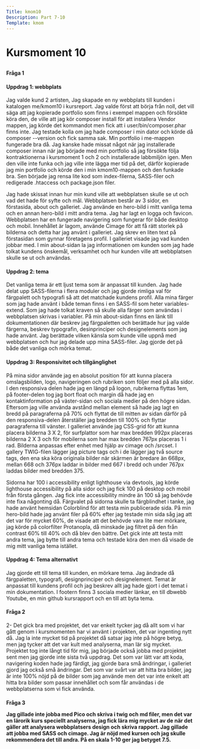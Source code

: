 ```yaml
---
Title: kmom10
Description: Part 7-10
Template: kmom
---
```



<div class="kmom-content">

<h1> Kursmoment 10 </h1>
<h2></h2>
<h3></h3>

<h4> Fråga 1 <h4>
<h4>Uppdrag 1: webbplats</h4>
<p>Jag valde kund 2 artisten, Jag skapade en ny webbplats till kunden i katalogen me/kmom10 i kursreport. Jag valde först att börja från noll, det vill säga att jag kopierade portfolio som finns i exempel mappen och försökte köra den, de ville att jag kör composer install för att installera Vendor mappen, jag körde det kommandot men fick att i user/bin/composer.phar finns inte. Jag testade kolla om jag hade composer i min dator och körde då composer --version och fick samma sak. Min portfolio i me-mappen fungerade bra då. Jag kanske hade missat något när jag installerade composer innan när jag började med min portfolio så jag försökte följa kontraktionerna i kursmoment 1 och 2 och installerade labbmiljön igen. Men den ville inte funka och jag ville inte lägga mer tid på det, därför kopierade jag min portfolio och körde den i min kmom10-mappen och den funkade bra. Sen började jag rensa lite kod som index-filerna, SASS-filer och redigerade .htaccess och package.json filer. </p>

<p>Jag hade skissat innan hur min kund ville att webbplatsen skulle se ut och vad det hade för syfte och mål. Webbplatsen består av 3 sidor, en förstasida, about och galleriet. Jag använde en hero-bild i mitt vanliga tema och en annan hero-bild i mitt andra tema. Jag har lagt en logga och favicon. Webbplatsen har en fungerade navigering som fungerar för både desktop och mobil. Innehållet är lagom, använde Cimage för att få rätt storlek på bilderna och detta har jag använt i galleriet. Jag skrev en liten text på förstasidan som gynnar företagens profil. I galleriet visade jag vad kunden jobbar med. I min about-sidan la jag informationen om kunden som jag hade tolkat kundens önskemål, verksamhet och hur kunden ville att webbplatsen skulle se ut och användas. </p>

<h4> Uppdrag 2: tema</h4>
<p>Det vanliga tema är ett ljust tema som är anpassat till kunden. Jag hade delat upp SASS-filerna i flera moduler och jag gjorde rimliga val för färgpalett och typografi så att det matchade kundens profil. Alla mina färger som jag hade använt i både teman finns i en SASS-fil som heter variables-extend. Som jag hade tolkat kraven så skulle alla färger som användas i webbplatsen skrivas i variabler. På min about-sidan finns en länk till dokumentationen där beskrev jag färgpaletten och berättade hur jag valde färgerna, beskrev typografin, desinprinciper och designelements som jag hade använt. Jag berättade vilken känsla som kunde ville uppnå med webbplatsen och hur jag delade upp mina SASS-filer. Jag gjorde det på både det vanliga och mörka temat. </p>

<h4>Uppdrag 3: Responsivitet och tillgänglighet</h4>
<p> På mina sidor använde jag en absolut position för att kunna placera omslagsbilden, logo, navigeringen och rubriken som följer med på alla sidor. I den responsiva delen hade jag en längd på logon, rubrikerna flyttas 1em, på footer-delen tog jag bort float och margin då hade jag en kontaktinformation på väster-sidan och sociala medier på den högre sidan. Eftersom jag ville använda avstånd mellan element så hade jag lagt en bredd på paragraferna på 70% och flyttat de till mitten av sidan därför på den responsiva-delen återställer jag bredden till 100% och flyttar paragraferna till vänster. I galleriet använde jag CSS-grid för att kunna placera bilderna 3 X 2, för surfplattor som har max bredden 992px placeras bilderna 2 X 3 och för mobilerna som har max bredden 767px placeras 1 i rad. Bilderna anpassas efter enhet med hjälp av cimage och <pictare>/srcset. I gallery TWIG-filen lägger jag picture tags och i de lägger jag två source tags, den ena ska köra originala bilder när skärmen är bredare än 668px, mellan 668 och 376px laddar in bilder med 667 i bredd och under 767px laddas bilder med bredden 375.</p>

<p>Sidorna har 100 i accessibility enligt lighthouse via devtools, jag körde lighthouse accessibility på alla sidor och jag fick 100 på desktop och mobil från första gången. Jag fick inte accessibility mindre än 100 så jag behövde inte fixa någonting då. Färgvalet på sidorna skulle ta färgblindhet i tanke, jag hade använt hemsidan Colorblind för att testa min publicerade sida. På min hero-bild hade jag använt filer på 60% efter jag testade min sida såg jag att det var för mycket 60%, de visade att det behövde vara lite mer mörkare, jag körde på colorfilter Protanopla, då minskade jag filtret på den från contrast 60% till 40% och då blev den bättre. Det gick inte att testa mitt andra tema, jag bytte till andra tema och testade köra den men då visade de mig mitt vanliga tema istället.
</p>

<h4>Uppdrag 4: Tema alternativt</h4>
<p>Jag gjorde ett till tema till kunden, en mörkare tema. Jag ändrade då färgpaletten, typografi, designprinciper och designelement. Temat är anpassat till kundens profil och jag beskrev allt jag hade gjort i det temat i min dokumentation. I footern finns 3 sociala medier länkar, en till dbwebb Youtube, en min github kursrapport och en till att byta tema. </p>

<h4> Fråga 2 </h4>
<p>2-	Det gick bra med projektet, det var enkelt tycker jag då allt som vi har gått genom i kursmomenten har vi använt i projekten, det var ingenting nytt då. Jag la inte mycket tid på projektet då satsar jag inte på högre betyg, men jag tycker att det var kult med analyserna, man lär sig mycket. Projektet tog inte långt tid för mig, jag började också jobba med projektet sent men jag gjorde inte sista två uppdrag. Det som var lätt var att koda, navigering koden hade jag färdigt, jag gjorde bara små ändringar, i galleriet gjord jag också små ändringar. Det som var svårt var att hitta bra bilder, jag är inte 100% nöjd på de bilder som jag använde men det var inte enkelt att hitta bra bilder som passar innehållet och som får användas i de webbplatserna som vi fick använda. 
</p>

<h4> Fråga 3 </p>
<p> Jag gillade inte jobba med Pico och skriva i twig och md filer, men det var en lärorik kurs speciellt analyserna, jag fick lära mig mycket av de när det gäller att analysera webbplatsers design och skriva rapport. Jag gillade att jobba med SASS och cimage. Jag är nöjd med kursen och jag skulle rekommendera det till andra. På en skala 1-10 ger jag betyget 7.5.
</p>
</div>